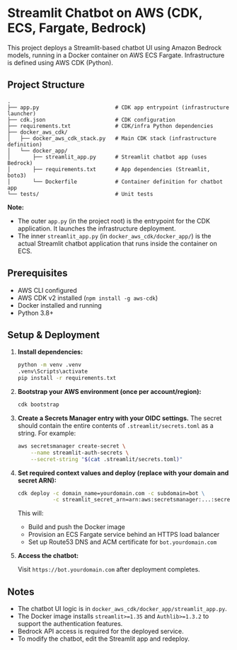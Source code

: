 # Streamlit Chatbot on AWS (CDK, ECS, Fargate, Bedrock)

This project deploys a Streamlit-based chatbot UI using Amazon Bedrock models, running in a Docker container on AWS ECS Fargate. Infrastructure is defined using AWS CDK (Python).

## Project Structure

```
.
├── app.py                        # CDK app entrypoint (infrastructure launcher)
├── cdk.json                      # CDK configuration
├── requirements.txt              # CDK/infra Python dependencies
├── docker_aws_cdk/
│   ├── docker_aws_cdk_stack.py   # Main CDK stack (infrastructure definition)
│   └── docker_app/
│       ├── streamlit_app.py      # Streamlit chatbot app (uses Bedrock)
│       ├── requirements.txt      # App dependencies (Streamlit, boto3)
│       └── Dockerfile            # Container definition for chatbot app
└── tests/                        # Unit tests
```

**Note:**

- The outer `app.py` (in the project root) is the entrypoint for the CDK application. It launches the infrastructure deployment.
- The inner `streamlit_app.py` (in `docker_aws_cdk/docker_app/`) is the actual Streamlit chatbot application that runs inside the container on ECS.

## Prerequisites

- AWS CLI configured
- AWS CDK v2 installed (`npm install -g aws-cdk`)
- Docker installed and running
- Python 3.8+

## Setup & Deployment

1. **Install dependencies:**

   ```cmd
   python -m venv .venv
   .venv\Scripts\activate
   pip install -r requirements.txt
   ```

2. **Bootstrap your AWS environment (once per account/region):**

   ```cmd
   cdk bootstrap
   ```

3. **Create a Secrets Manager entry with your OIDC settings.** The
   secret should contain the entire contents of `.streamlit/secrets.toml` as
   a string. For example:

   ```bash
   aws secretsmanager create-secret \
       --name streamlit-auth-secrets \
       --secret-string "$(cat .streamlit/secrets.toml)"
   ```

4. **Set required context values and deploy (replace with your domain and secret ARN):**

   ```cmd
   cdk deploy -c domain_name=yourdomain.com -c subdomain=bot \
              -c streamlit_secret_arn=arn:aws:secretsmanager:...:secret:streamlit-auth-secrets
   ```

   This will:

   - Build and push the Docker image
   - Provision an ECS Fargate service behind an HTTPS load balancer
   - Set up Route53 DNS and ACM certificate for `bot.yourdomain.com`

5. **Access the chatbot:**

   Visit `https://bot.yourdomain.com` after deployment completes.

## Notes

- The chatbot UI logic is in `docker_aws_cdk/docker_app/streamlit_app.py`.
- The Docker image installs `streamlit>=1.35` and `Authlib>=1.3.2` to support the authentication features.
- Bedrock API access is required for the deployed service.
- To modify the chatbot, edit the Streamlit app and redeploy.
